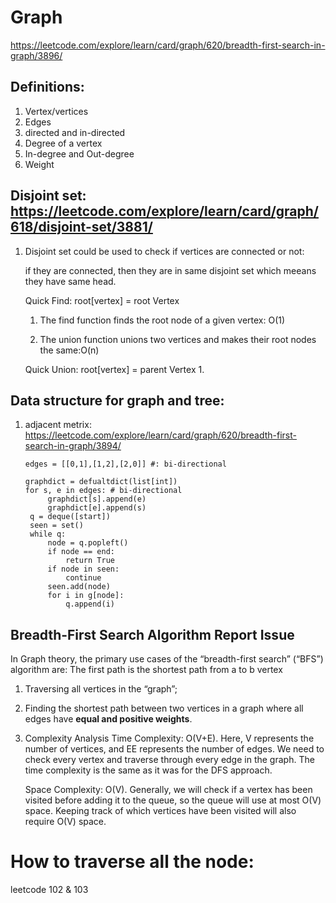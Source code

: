 # Graph 
https://leetcode.com/explore/learn/card/graph/620/breadth-first-search-in-graph/3896/
## Definitions:
1. Vertex/vertices
2. Edges
3. directed and in-directed 
4. Degree of a vertex
5. In-degree and Out-degree
6. Weight

## Disjoint set: https://leetcode.com/explore/learn/card/graph/618/disjoint-set/3881/
1. Disjoint set could be used to  check if vertices are connected or not:

    if they are connected, then they are in same disjoint set which meeans they have same head.
    
    Quick Find: root[vertex] = root Vertex
    1. The find function finds the root node of a given vertex: O(1)
    
    2. The union function unions two vertices and makes their root nodes the same:O(n)
    
    Quick Union: root[vertex] = parent Vertex
    1.
## Data structure for graph and tree:
1. adjacent metrix: https://leetcode.com/explore/learn/card/graph/620/breadth-first-search-in-graph/3894/
   
       edges = [[0,1],[1,2],[2,0]] #: bi-directional
       
       graphdict = defualtdict(list[int])
       for s, e in edges: # bi-directional
            graphdict[s].append(e)
            graphdict[e].append(s)
        q = deque([start])
        seen = set()
        while q:
            node = q.popleft()
            if node == end:
                return True
            if node in seen:
                continue
            seen.add(node)
            for i in g[node]:
                q.append(i)    
## Breadth-First Search Algorithm Report Issue
In Graph theory, the primary use cases of the “breadth-first search” (“BFS”) algorithm are:
The first path is the shortest path from a to b vertex
1. Traversing all vertices in the “graph”;   
2. Finding the shortest path between two vertices in a graph where all edges have **equal and positive weights**.
3. Complexity Analysis
    Time Complexity: O(V+E). Here, V represents the number of vertices, and EE represents the number of edges. We need to check every vertex and traverse through every edge in the graph. The time complexity is the same as it was for the DFS approach.
    
    Space Complexity: O(V). Generally, we will check if a vertex has been visited before adding it to the queue, so the queue will use at most O(V) space. Keeping track of which vertices have been visited will also require O(V) space.
    
# How to traverse all the node:
leetcode 102 & 103
